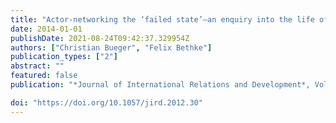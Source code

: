 ```yaml
---
title: "Actor-networking the ‘failed state’—an enquiry into the life of concepts"
date: 2014-01-01
publishDate: 2021-08-24T09:42:37.329954Z
authors: ["Christian Bueger", "Felix Bethke"]
publication_types: ["2"]
abstract: ""
featured: false
publication: "*Journal of International Relations and Development*, Volume 17, issue: 1, pages: 30–60"

doi: "https://doi.org/10.1057/jird.2012.30"
---
```


